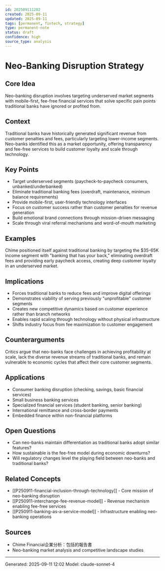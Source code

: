 ```yaml
---
id: 202509111202
created: 2025-09-11
updated: 2025-09-11
tags: [permanent, fintech, strategy]
type: permanent-note
status: draft
confidence: high
source_type: analysis
---
```


# Neo-Banking Disruption Strategy

## Core Idea
Neo-banking disruption involves targeting underserved market segments with mobile-first, fee-free financial services that solve specific pain points traditional banks have ignored or profited from.

## Context
Traditional banks have historically generated significant revenue from customer penalties and fees, particularly targeting lower-income segments. Neo-banks identified this as a market opportunity, offering transparency and fee-free services to build customer loyalty and scale through technology.

## Key Points
- Target underserved segments (paycheck-to-paycheck consumers, unbanked/underbanked)
- Eliminate traditional banking fees (overdraft, maintenance, minimum balance requirements)
- Provide mobile-first, user-friendly technology interfaces
- Focus on customer success rather than customer penalties for revenue generation
- Build emotional brand connections through mission-driven messaging
- Scale through viral referral mechanisms and word-of-mouth marketing

## Examples
Chime positioned itself against traditional banking by targeting the $35-65K income segment with "banking that has your back," eliminating overdraft fees and providing early paycheck access, creating deep customer loyalty in an underserved market.

## Implications
- Forces traditional banks to reduce fees and improve digital offerings
- Demonstrates viability of serving previously "unprofitable" customer segments
- Creates new competitive dynamics based on customer experience rather than branch networks
- Enables rapid scaling through technology without physical infrastructure
- Shifts industry focus from fee maximization to customer engagement

## Counterarguments
Critics argue that neo-banks face challenges in achieving profitability at scale, lack the diverse revenue streams of traditional banks, and remain vulnerable to economic cycles that affect their core customer segments.

## Applications
- Consumer banking disruption (checking, savings, basic financial services)
- Small business banking services
- Specialized financial services (student banking, senior banking)
- International remittance and cross-border payments
- Embedded finance within non-financial platforms

## Open Questions
- Can neo-banks maintain differentiation as traditional banks adopt similar features?
- How sustainable is the fee-free model during economic downturns?
- Will regulatory changes level the playing field between neo-banks and traditional banks?

## Related Concepts
- [[P250911-financial-inclusion-through-technology]] - Core mission of neo-banking disruption
- [[P250911-interchange-fee-revenue-model]] - Revenue mechanism enabling fee-free services
- [[P250911-banking-as-a-service-model]] - Infrastructure enabling neo-banking operations

## Sources
- Chime Financial企業分析：包括的報告書
- Neo-banking market analysis and competitive landscape studies

---
Generated: 2025-09-11 12:02
Model: claude-sonnet-4
